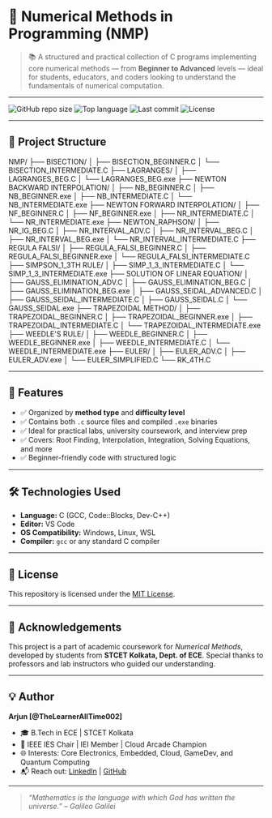# 🔢 Numerical Methods in Programming (NMP)

> 📚 A structured and practical collection of C programs implementing core numerical methods — from **Beginner to Advanced** levels — ideal for students, educators, and coders looking to understand the fundamentals of numerical computation.

---

![GitHub repo size](https://img.shields.io/github/repo-size/TheLearnerAllTime002/NMP?style=for-the-badge)
![Top language](https://img.shields.io/github/languages/top//NMP?style=for-the-badge)
![Last commit](https://img.shields.io/github/last-commit/TheLearnerAllTime002/NMP?style=for-the-badge)
![License](https://img.shields.io/github/license/TheLearnerAllTime002/NMP?style=for-the-badge)

---

## 📁 Project Structure

NMP/
├── BISECTION/
│ ├── BISECTION_BEGINNER.C
│ └── BISECTION_INTERMEDIATE.C
├── LAGRANGES/
│ ├── LAGRANGES_BEG.C
│ └── LAGRANGES_BEG.exe
├── NEWTON BACKWARD INTERPOLATION/
│ ├── NB_BEGINNER.C
│ ├── NB_BEGINNER.exe
│ ├── NB_INTERMEDIATE.C
│ └── NB_INTERMEDIATE.exe
├── NEWTON FORWARD INTERPOLATION/
│ ├── NF_BEGINNER.C
│ ├── NF_BEGINNER.exe
│ ├── NR_INTERMEDIATE.C
│ └── NR_INTERMEDIATE.exe
├── NEWTON_RAPHSON/
│ ├── NR_IG_BEG.C
│ ├── NR_INTERVAL_ADV.C
│ ├── NR_INTERVAL_BEG.C
│ ├── NR_INTERVAL_BEG.exe
│ └── NR_INTERVAL_INTERMEDIATE.C
├── REGULA FALSI/
│ ├── REGULA_FALSI_BEGINNER.C
│ ├── REGULA_FALSI_BEGINNER.exe
│ └── REGULA_FALSI_INTERMEDIATE.C
├── SIMPSON_1_3TH RULE/
│ ├── SIMP_1_3_INTERMEDIATE.C
│ └── SIMP_1_3_INTERMEDIATE.exe
├── SOLUTION OF LINEAR EQUATION/
│ ├── GAUSS_ELIMINATION_ADV.C
│ ├── GAUSS_ELIMINATION_BEG.C
│ ├── GAUSS_ELIMINATION_BEG.exe
│ ├── GAUSS_SEIDAL_ADVANCED.C
│ ├── GAUSS_SEIDAL_INTERMEDIATE.C
│ ├── GAUSS_SEIDAL.C
│ └── GAUSS_SEIDAL.exe
├── TRAPEZOIDAL METHOD/
│ ├── TRAPEZOIDAL_BEGINNER.C
│ ├── TRAPEZOIDAL_BEGINNER.exe
│ ├── TRAPEZOIDAL_INTERMEDIATE.C
│ └── TRAPEZOIDAL_INTERMEDIATE.exe
├── WEEDLE'S RULE/
│ ├── WEEDLE_BEGINNER.C
│ ├── WEEDLE_BEGINNER.exe
│ ├── WEEDLE_INTERMEDIATE.C
│ └── WEEDLE_INTERMEDIATE.exe
├── EULER/
│ ├── EULER_ADV.C
│ ├── EULER_ADV.exe
│ └── EULER_SIMPLIFIED.C
└── RK_4TH.C

---

## 🚀 Features

- ✅ Organized by **method type** and **difficulty level**
- ✅ Contains both `.c` source files and compiled `.exe` binaries
- ✅ Ideal for practical labs, university coursework, and interview prep
- ✅ Covers: Root Finding, Interpolation, Integration, Solving Equations, and more
- ✅ Beginner-friendly code with structured logic

---

## 🛠️ Technologies Used

- **Language:** C (GCC, Code::Blocks, Dev-C++)
- **Editor:** VS Code
- **OS Compatibility:** Windows, Linux, WSL
- **Compiler:** `gcc` or any standard C compiler

---

## 🧾 License

This repository is licensed under the [MIT License](LICENSE).

---

## 🙌 Acknowledgements

This project is a part of academic coursework for *Numerical Methods*, developed by students from **STCET Kolkata, Dept. of ECE**. Special thanks to professors and lab instructors who guided our understanding.

---

## 💡 Author

**Arjun [@TheLearnerAllTime002]**  
- 🎓 B.Tech in ECE | STCET Kolkata  
- 🎯 IEEE IES Chair | IEI Member | Cloud Arcade Champion  
- 🌐 Interests: Core Electronics, Embedded, Cloud, GameDev, and Quantum Computing  
- 📬 Reach out: [LinkedIn](https://www.linkedin.com/in/your-link) | [GitHub](https://github.com/TheLearnerAllTime002)

---

> *“Mathematics is the language with which God has written the universe.” – Galileo Galilei*

